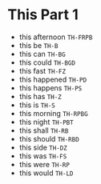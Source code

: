 # This Part 1

* this afternoon `TH-FRPB`
* this be `TH-B`
* this can `TH-BG`
* this could `TH-BGD`
* this fast `TH-FZ`
* this happened `TH-PD`
* this happens `TH-PS`
* this has `TH-Z`
* this is `TH-S`
* this morning `TH-RPBG`
* this night `TH-PBT`
* this shall `TH-RB`
* this should `TH-RBD`
* this side `TH-DZ`
* this was `TH-FS`
* this were `TH-RP`
* this would `TH-LD`
